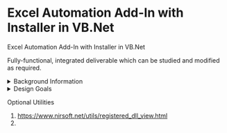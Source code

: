 # Excel Automation Add-In with Installer in VB.Net
Excel Automation Add-In with Installer in VB.Net

Fully-functional, integrated deliverable which can be studied and modified as required.

<details><summary>Background Information</summary>
<p>
  
Excel User-Defined Functions (UDFs) as developed in VB.Net have been around for many years, early examples of which are published here - 

http://www.cpearson.com/Excel/CreatingNETFunctionLib.aspx

https://www.codeproject.com/Articles/7753/Create-an-Automation-Add-In-for-Excel-using-NET


Whilst these functions work well, the deployment of them can be more problematic, particularly where end users may not be familiar with, or permitted to, run command line utilities such as RegAsm to complete the installation. 

</p>
</details>  

<details><summary>Design Goals</summary>
<p>

The design goals for this project are therefore :-

1.  Complete Excel Automation Add-In with working sample functions
2.  Integrated 'Click-Through' installer, more familiar to end-users
3.  All development in VB.Net, using Microsoft Visual Studio 2022
4.  No third-party libraries or utilities required
5.  Coding style to support infrequent developers
5. 

6.  

</p>
</details> 

Optional Utilities
1. https://www.nirsoft.net/utils/registered_dll_view.html
2. 
